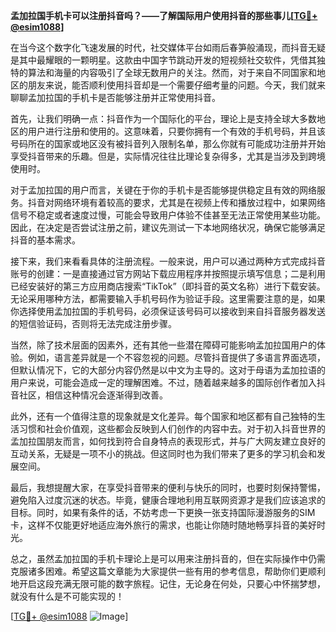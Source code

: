 **孟加拉国手机卡可以注册抖音吗？——了解国际用户使用抖音的那些事儿[[TG💪+ @esim1088](https://t.me/s/esim1088)]**

在当今这个数字化飞速发展的时代，社交媒体平台如雨后春笋般涌现，而抖音无疑是其中最耀眼的一颗明星。这款由中国字节跳动开发的短视频社交软件，凭借其独特的算法和海量的内容吸引了全球无数用户的关注。然而，对于来自不同国家和地区的朋友来说，能否顺利使用抖音却是一个需要仔细考量的问题。今天，我们就来聊聊孟加拉国的手机卡是否能够注册并正常使用抖音。

首先，让我们明确一点：抖音作为一个国际化的平台，理论上是支持全球大多数地区的用户进行注册和使用的。这意味着，只要你拥有一个有效的手机号码，并且该号码所在的国家或地区没有被抖音列入限制名单，那么你就有可能成功注册并开始享受抖音带来的乐趣。但是，实际情况往往比理论复杂得多，尤其是当涉及到跨境使用时。

对于孟加拉国的用户而言，关键在于你的手机卡是否能够提供稳定且有效的网络服务。抖音对网络环境有着较高的要求，尤其是在视频上传和播放过程中，如果网络信号不稳定或者速度过慢，可能会导致用户体验不佳甚至无法正常使用某些功能。因此，在决定是否尝试注册之前，建议先测试一下本地网络状况，确保它能够满足抖音的基本需求。

接下来，我们来看看具体的注册流程。一般来说，用户可以通过两种方式完成抖音账号的创建：一是直接通过官方网站下载应用程序并按照提示填写信息；二是利用已经安装好的第三方应用商店搜索“TikTok”（即抖音的英文名称）进行下载安装。无论采用哪种方法，都需要输入手机号码作为验证手段。这里需要注意的是，如果你选择使用孟加拉国的手机号码，必须保证该号码可以接收到来自抖音服务器发送的短信验证码，否则将无法完成注册步骤。

当然，除了技术层面的因素外，还有其他一些潜在障碍可能影响孟加拉国用户的体验。例如，语言差异就是一个不容忽视的问题。尽管抖音提供了多语言界面选项，但默认情况下，它的大部分内容仍然是以中文为主导的。这对于母语为孟加拉语的用户来说，可能会造成一定的理解困难。不过，随着越来越多的国际创作者加入抖音社区，相信这种情况会逐渐得到改善。

此外，还有一个值得注意的现象就是文化差异。每个国家和地区都有自己独特的生活习惯和社会价值观，这些都会反映到人们创作的内容中去。对于初入抖音世界的孟加拉国朋友而言，如何找到符合自身特点的表现形式，并与广大网友建立良好的互动关系，无疑是一项不小的挑战。但这同时也为我们带来了更多的学习机会和发展空间。

最后，我想提醒大家，在享受抖音带来的便利与快乐的同时，也要时刻保持警惕，避免陷入过度沉迷的状态。毕竟，健康合理地利用互联网资源才是我们应该追求的目标。同时，如果有条件的话，不妨考虑一下更换一张支持国际漫游服务的SIM卡，这样不仅能更好地适应海外旅行的需求，也能让你随时随地畅享抖音的美好时光。

总之，虽然孟加拉国的手机卡理论上是可以用来注册抖音的，但在实际操作中仍需克服诸多困难。希望这篇文章能为大家提供一些有用的参考信息，帮助你们更顺利地开启这段充满无限可能的数字旅程。记住，无论身在何处，只要心中怀揣梦想，就没有什么是不可能实现的！

[[TG💪+ @esim1088](https://t.me/s/esim1088) ![Image](https://i.postimg.cc/4NQfJmqS/Snipaste-2025-05-13-00-14-12.png)]